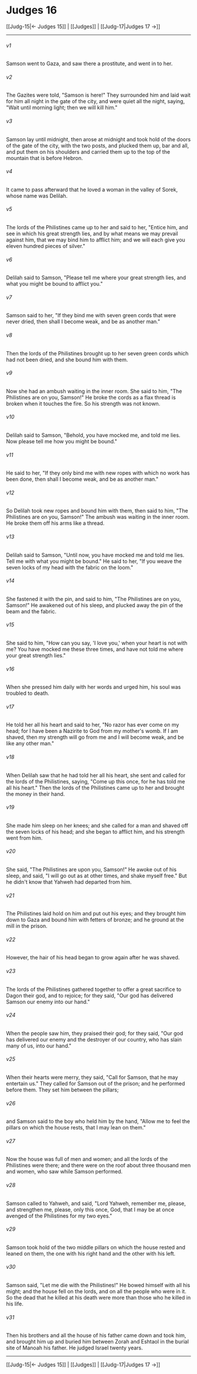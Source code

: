 # Judges 16

[[Judg-15|← Judges 15]] | [[Judges]] | [[Judg-17|Judges 17 →]]
***



###### v1 
Samson went to Gaza, and saw there a prostitute, and went in to her. 

###### v2 
The Gazites were told, "Samson is here!" They surrounded him and laid wait for him all night in the gate of the city, and were quiet all the night, saying, "Wait until morning light; then we will kill him." 

###### v3 
Samson lay until midnight, then arose at midnight and took hold of the doors of the gate of the city, with the two posts, and plucked them up, bar and all, and put them on his shoulders and carried them up to the top of the mountain that is before Hebron. 

###### v4 
It came to pass afterward that he loved a woman in the valley of Sorek, whose name was Delilah. 

###### v5 
The lords of the Philistines came up to her and said to her, "Entice him, and see in which his great strength lies, and by what means we may prevail against him, that we may bind him to afflict him; and we will each give you eleven hundred pieces of silver." 

###### v6 
Delilah said to Samson, "Please tell me where your great strength lies, and what you might be bound to afflict you." 

###### v7 
Samson said to her, "If they bind me with seven green cords that were never dried, then shall I become weak, and be as another man." 

###### v8 
Then the lords of the Philistines brought up to her seven green cords which had not been dried, and she bound him with them. 

###### v9 
Now she had an ambush waiting in the inner room. She said to him, "The Philistines are on you, Samson!" He broke the cords as a flax thread is broken when it touches the fire. So his strength was not known. 

###### v10 
Delilah said to Samson, "Behold, you have mocked me, and told me lies. Now please tell me how you might be bound." 

###### v11 
He said to her, "If they only bind me with new ropes with which no work has been done, then shall I become weak, and be as another man." 

###### v12 
So Delilah took new ropes and bound him with them, then said to him, "The Philistines are on you, Samson!" The ambush was waiting in the inner room. He broke them off his arms like a thread. 

###### v13 
Delilah said to Samson, "Until now, you have mocked me and told me lies. Tell me with what you might be bound." He said to her, "If you weave the seven locks of my head with the fabric on the loom." 

###### v14 
She fastened it with the pin, and said to him, "The Philistines are on you, Samson!" He awakened out of his sleep, and plucked away the pin of the beam and the fabric. 

###### v15 
She said to him, "How can you say, 'I love you,' when your heart is not with me? You have mocked me these three times, and have not told me where your great strength lies." 

###### v16 
When she pressed him daily with her words and urged him, his soul was troubled to death. 

###### v17 
He told her all his heart and said to her, "No razor has ever come on my head; for I have been a Nazirite to God from my mother's womb. If I am shaved, then my strength will go from me and I will become weak, and be like any other man." 

###### v18 
When Delilah saw that he had told her all his heart, she sent and called for the lords of the Philistines, saying, "Come up this once, for he has told me all his heart." Then the lords of the Philistines came up to her and brought the money in their hand. 

###### v19 
She made him sleep on her knees; and she called for a man and shaved off the seven locks of his head; and she began to afflict him, and his strength went from him. 

###### v20 
She said, "The Philistines are upon you, Samson!" He awoke out of his sleep, and said, "I will go out as at other times, and shake myself free." But he didn't know that Yahweh had departed from him. 

###### v21 
The Philistines laid hold on him and put out his eyes; and they brought him down to Gaza and bound him with fetters of bronze; and he ground at the mill in the prison. 

###### v22 
However, the hair of his head began to grow again after he was shaved. 

###### v23 
The lords of the Philistines gathered together to offer a great sacrifice to Dagon their god, and to rejoice; for they said, "Our god has delivered Samson our enemy into our hand." 

###### v24 
When the people saw him, they praised their god; for they said, "Our god has delivered our enemy and the destroyer of our country, who has slain many of us, into our hand." 

###### v25 
When their hearts were merry, they said, "Call for Samson, that he may entertain us." They called for Samson out of the prison; and he performed before them. They set him between the pillars; 

###### v26 
and Samson said to the boy who held him by the hand, "Allow me to feel the pillars on which the house rests, that I may lean on them." 

###### v27 
Now the house was full of men and women; and all the lords of the Philistines were there; and there were on the roof about three thousand men and women, who saw while Samson performed. 

###### v28 
Samson called to Yahweh, and said, "Lord Yahweh, remember me, please, and strengthen me, please, only this once, God, that I may be at once avenged of the Philistines for my two eyes." 

###### v29 
Samson took hold of the two middle pillars on which the house rested and leaned on them, the one with his right hand and the other with his left. 

###### v30 
Samson said, "Let me die with the Philistines!" He bowed himself with all his might; and the house fell on the lords, and on all the people who were in it. So the dead that he killed at his death were more than those who he killed in his life. 

###### v31 
Then his brothers and all the house of his father came down and took him, and brought him up and buried him between Zorah and Eshtaol in the burial site of Manoah his father. He judged Israel twenty years.

***
[[Judg-15|← Judges 15]] | [[Judges]] | [[Judg-17|Judges 17 →]]
